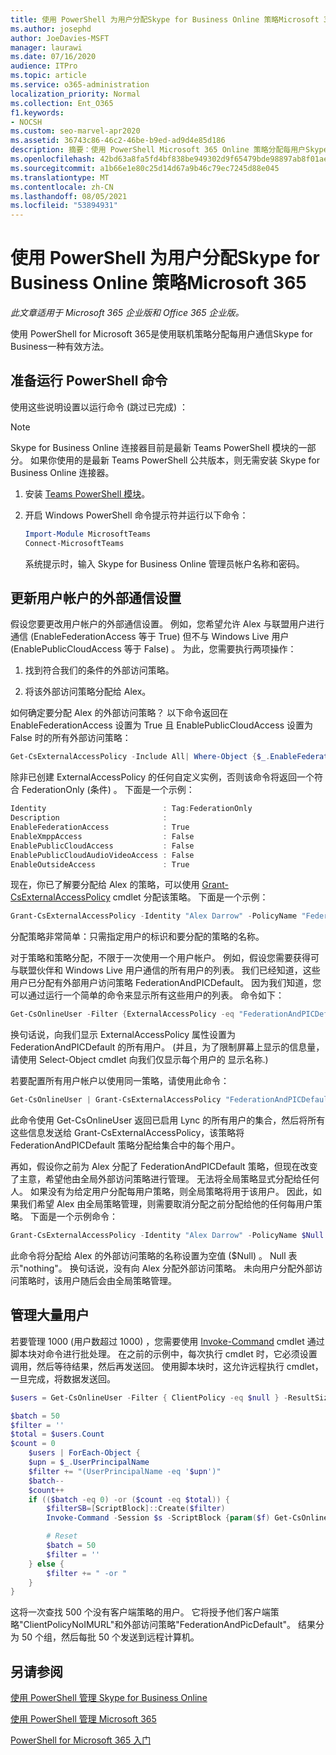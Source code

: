 ```yaml
---
title: 使用 PowerShell 为用户分配Skype for Business Online 策略Microsoft 365
ms.author: josephd
author: JoeDavies-MSFT
manager: laurawi
ms.date: 07/16/2020
audience: ITPro
ms.topic: article
ms.service: o365-administration
localization_priority: Normal
ms.collection: Ent_O365
f1.keywords:
- NOCSH
ms.custom: seo-marvel-apr2020
ms.assetid: 36743c86-46c2-46be-b9ed-ad9d4e85d186
description: 摘要：使用 PowerShell Microsoft 365 Online 策略分配每用户Skype for Business设置。
ms.openlocfilehash: 42bd63a8fa5fd4bf838be949302d9f65479bde98897ab8f01ae17b738886957a
ms.sourcegitcommit: a1b66e1e80c25d14d67a9b46c79ec7245d88e045
ms.translationtype: MT
ms.contentlocale: zh-CN
ms.lasthandoff: 08/05/2021
ms.locfileid: "53894931"
---
```

# <a name="assign-per-user-skype-for-business-online-policies-with-powershell-for-microsoft-365"></a>使用 PowerShell 为用户分配Skype for Business Online 策略Microsoft 365

*此文章适用于 Microsoft 365 企业版和 Office 365 企业版。* 

使用 PowerShell for Microsoft 365是使用联机策略分配每用户通信Skype for Business一种有效方法。
  
## <a name="prepare-to-run-the-powershell-commands"></a>准备运行 PowerShell 命令

使用这些说明设置以运行命令 (跳过已完成) ：
  
  > [!Note]
   > Skype for Business Online 连接器目前是最新 Teams PowerShell 模块的一部分。 如果你使用的是最新 Teams PowerShell 公共版本，则无需安装 Skype for Business Online 连接器。

1. 安装 [Teams PowerShell 模块](/microsoftteams/teams-powershell-install)。
    
2. 开启 Windows PowerShell 命令提示符并运行以下命令： 
    
   ```powershell
   Import-Module MicrosoftTeams
   Connect-MicrosoftTeams
   ```

   系统提示时，输入 Skype for Business Online 管理员帐户名称和密码。
    
## <a name="updating-external-communication-settings-for-a-user-account"></a>更新用户帐户的外部通信设置

假设您要更改用户帐户的外部通信设置。 例如，您希望允许 Alex 与联盟用户进行通信 (EnableFederationAccess 等于 True) 但不与 Windows Live 用户 (EnablePublicCloudAccess 等于 False) 。 为此，您需要执行两项操作：
  
1. 找到符合我们的条件的外部访问策略。
    
2. 将该外部访问策略分配给 Alex。
    
如何确定要分配 Alex 的外部访问策略？ 以下命令返回在 EnableFederationAccess 设置为 True 且 EnablePublicCloudAccess 设置为 False 时的所有外部访问策略：
  
```powershell
Get-CsExternalAccessPolicy -Include All| Where-Object {$_.EnableFederationAccess -eq $True -and $_.EnablePublicCloudAccess -eq $False}
```

除非已创建 ExternalAccessPolicy 的任何自定义实例，否则该命令将返回一个符合 FederationOnly (条件) 。 下面是一个示例：
  
```powershell
Identity                          : Tag:FederationOnly
Description                       :
EnableFederationAccess            : True
EnableXmppAccess                  : False
EnablePublicCloudAccess           : False
EnablePublicCloudAudioVideoAccess : False
EnableOutsideAccess               : True
```

现在，你已了解要分配给 Alex 的策略，可以使用 [Grant-CsExternalAccessPolicy](/powershell/module/skype/Get-CsExternalAccessPolicy) cmdlet 分配该策略。 下面是一个示例：
  
```powershell
Grant-CsExternalAccessPolicy -Identity "Alex Darrow" -PolicyName "FederationOnly"
```

分配策略非常简单：只需指定用户的标识和要分配的策略的名称。 
  
对于策略和策略分配，不限于一次使用一个用户帐户。 例如，假设您需要获得可与联盟伙伴和 Windows Live 用户通信的所有用户的列表。 我们已经知道，这些用户已分配有外部用户访问策略 FederationAndPICDefault。 因为我们知道，您可以通过运行一个简单的命令来显示所有这些用户的列表。 命令如下：
  
```powershell
Get-CsOnlineUser -Filter {ExternalAccessPolicy -eq "FederationAndPICDefault"} | Select-Object DisplayName
```

换句话说，向我们显示 ExternalAccessPolicy 属性设置为 FederationAndPICDefault 的所有用户。  (并且，为了限制屏幕上显示的信息量，请使用 Select-Object cmdlet 向我们仅显示每个用户的 显示名称.)  
  
若要配置所有用户帐户以使用同一策略，请使用此命令：
  
```powershell
Get-CsOnlineUser | Grant-CsExternalAccessPolicy "FederationAndPICDefault"
```

此命令使用 Get-CsOnlineUser 返回已启用 Lync 的所有用户的集合，然后将所有这些信息发送给 Grant-CsExternalAccessPolicy，该策略将 FederationAndPICDefault 策略分配给集合中的每个用户。
  
再如，假设你之前为 Alex 分配了 FederationAndPICDefault 策略，但现在改变了主意，希望他由全局外部访问策略进行管理。 无法将全局策略显式分配给任何人。 如果没有为给定用户分配每用户策略，则全局策略将用于该用户。 因此，如果我们希望 Alex 由全局策略管理，则需要取消分配之前分配给他的任何每用户策略。 下面是一个示例命令：
  
```powershell
Grant-CsExternalAccessPolicy -Identity "Alex Darrow" -PolicyName $Null
```

此命令将分配给 Alex 的外部访问策略的名称设置为空值 ($Null) 。 Null 表示"nothing"。 换句话说，没有向 Alex 分配外部访问策略。 未向用户分配外部访问策略时，该用户随后会由全局策略管理。

## <a name="managing-large-numbers-of-users"></a>管理大量用户

若要管理 1000 (用户数超过 1000) ，您需要使用 [Invoke-Command](/powershell/module/microsoft.powershell.core/invoke-command) cmdlet 通过脚本块对命令进行批处理。  在之前的示例中，每次执行 cmdlet 时，它必须设置调用，然后等待结果，然后再发送回。  使用脚本块时，这允许远程执行 cmdlet，一旦完成，将数据发送回。

```powershell
$users = Get-CsOnlineUser -Filter { ClientPolicy -eq $null } -ResultSize 500

$batch = 50
$filter = ''
$total = $users.Count
$count = 0
    $users | ForEach-Object {
    $upn = $_.UserPrincipalName
    $filter += "(UserPrincipalName -eq '$upn')"
    $batch--
    $count++
    if (($batch -eq 0) -or ($count -eq $total)) {
        $filterSB=[ScriptBlock]::Create($filter)
        Invoke-Command -Session $s -ScriptBlock {param($f) Get-CsOnlineUser -filter $f | Grant-CsClientPolicy -PolicyName "ClientPolicyNoIMURL" -Passthru | Grant-CsExternalAccessPolicy -PolicyName "FederationAndPICDefault"} -ArgumentList $filterSB

        # Reset
        $batch = 50
        $filter = ''
    } else {
        $filter += " -or "
    }
}
```

这将一次查找 500 个没有客户端策略的用户。 它将授予他们客户端策略"ClientPolicyNoIMURL"和外部访问策略"FederationAndPicDefault"。 结果分为 50 个组，然后每批 50 个发送到远程计算机。
  
## <a name="see-also"></a>另请参阅

[使用 PowerShell 管理 Skype for Business Online](manage-skype-for-business-online-with-microsoft-365-powershell.md)
  
[使用 PowerShell 管理 Microsoft 365](manage-microsoft-365-with-microsoft-365-powershell.md)
  
[PowerShell for Microsoft 365 入门](getting-started-with-microsoft-365-powershell.md)
